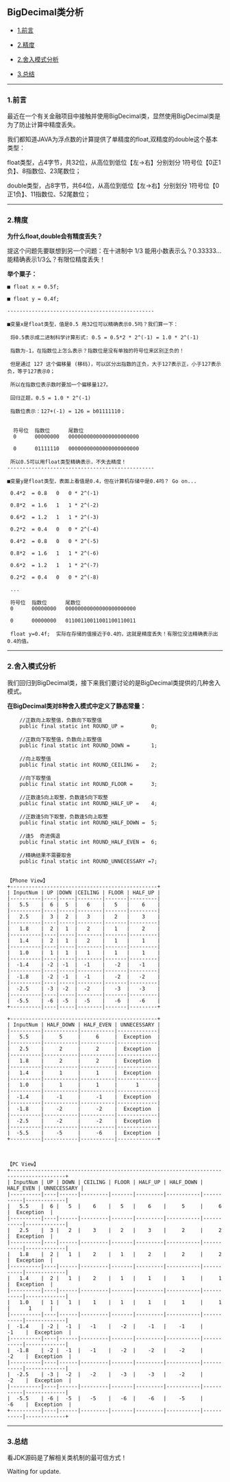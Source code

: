

## BigDecimal类分析

*   [1.前言](#preface)

*   [2.精度](#precision)

*   [2.舍入模式分析](#roundMode)

*   [3.总结](#summary)


***


<h3 id="preface" class="blueJK">1.前言</h3>


最近在一个有关金融项目中接触并使用BigDecimal类，显然使用BigDecimal类是为了防止计算中精度丢失。


我们都知道JAVA为浮点数的计算提供了单精度的float,双精度的double这个基本类型：

float类型，占4字节，共32位，从高位到低位【左->右】分别划分 1符号位【0正1负】、8指数位、23尾数位；

double类型，占8字节，共64位，从高位到低位【左->右】分别划分 1符号位【0正1负】、11指数位、52尾数位；


***


<h3 id="precision" class="blueJK">2.精度</h3>

**为什么float,double会有精度丢失？**

提这个问题先要联想到另一个问题：在十进制中 1/3 能用小数表示么？0.33333...  能精确表示1/3么？有限位精度丢失！



**举个粟子：**

    ■ float x = 0.5f;

    ■ float y = 0.4f;

    ------------------------------------------------

    ■变量x是float类型，值是0.5 用32位可以精确表示0.5吗？我们算一下：

     将0.5表示成二进制科学计算形式: 0.5 = 0.5*2 * 2^(-1) = 1.0 * 2^(-1)

     指数为-1，在指数位上怎么表示？指数位是没有单独的符号位来区别正负的！

     但是通过 127 这个偏移量 (移码)，可以区分出指数的正负，大于127表示正，小于127表示负，等于127表示0；

     所以在指数位表示数时要加一个偏移量127。

     回归正题，0.5 = 1.0 * 2^(-1)

     指数位表示：127+(-1) = 126 = b01111110；


      符号位  指数位      尾数位
      0      00000000   00000000000000000000000

      0      01111110   00000000000000000000000

     所以0.5可以用float类型精确表示，不失去精度！
    ------------------------------------------------

    ■变量y是float类型，表面上看值是0.4，但在计算机存储中是0.4吗？ Go on...

     0.4*2  = 0.8   0   0 * 2^(-1)

     0.8*2  = 1.6   1   1 * 2^(-2)

     0.6*2  = 1.2   1   1 * 2^(-3)

     0.2*2  = 0.4   0   0 * 2^(-4)

     0.4*2  = 0.8   0   0 * 2^(-5)

     0.8*2  = 1.6   1   1 * 2^(-6)

     0.6*2  = 1.2   1   1 * 2^(-7)

     0.2*2  = 0.4   0   0 * 2^(-8)

     ...

     符号位  指数位      尾数位
     0      00000000   00000000000000000000000

     0      00000000   01100110011001100110011

     float y=0.4f;  实际在存储的值接近于0.4的，这就是精度丢失！有限位没法精确表示出0.4的值。


***


<h3 id="roundMode" class="blueJK">2.舍入模式分析</h3>

我们回归到BigDecimal类，接下来我们要讨论的是BigDecimal类提供的几种舍入模式。

**在BigDecimal类对8种舍入模式中定义了静态常量：**

        //正数向上取整值，负数向下取整值
        public final static int ROUND_UP =         0;

        //正数向下取整值，负数向上取整值
        public final static int ROUND_DOWN =       1;

        //向上取整值
        public final static int ROUND_CEILING =    2;

        //向下取整值
        public final static int ROUND_FLOOR =      3;

        //正数逢5向上取整，负数逢5向下取整
        public final static int ROUND_HALF_UP =    4;

        //正数逢5向下取整，负数逢5向上取整
        public final static int ROUND_HALF_DOWN =  5;

        //逢5  奇进偶退
        public final static int ROUND_HALF_EVEN =  6;

        //精确结果不需要取舍
        public final static int ROUND_UNNECESSARY =7;


    【Phone View】
    +------------------------------------------------+
    | InputNum | UP |DOWN |CEILING | FLOOR | HALF_UP |
    |----------|----|-----|--------|-------|---------|
    |   5.5    |  6 |  5  |   6    |   5   |    6    |
    |----------|----|-----|--------|-------|---------|
    |   2.5    |  3 |  2  |   3    |   2   |    3    |
    |----------|----|-----|--------|-------|---------|
    |   1.8    |  2 |  1  |   2    |   1   |    2    |
    |----------|----|-----|--------|-------|---------|
    |   1.4    |  2 |  1  |   2    |   1   |    1    |
    |----------|----|-----|--------|-------|---------|
    |   1.0    |  1 |  1  |   1    |   1   |    1    |
    |----------|----|-----|--------|-------|---------|
    |  -1.4    | -2 | -1  |  -1    |   -2  |   -1    |
    |----------|----|-----|--------|-------|---------|
    |  -1.8    | -2 | -1  |  -1    |   -2  |   -2    |
    |----------|----|-----|--------|-------|---------|
    |  -2.5    | -3 | -2  |  -2    |   -3  |   -3    |
    |----------|----|-----|--------|-------|---------|
    |  -5.5    | -6 | -5  |  -5    |   -6  |   -6    |
    +----------|----|-----|--------|-------|---------+

    +------------------------------------------------+
    | InputNum | HALF_DOWN | HALF_EVEN | UNNECESSARY |
    |----------|-----------|-----------|-------------|
    |   5.5    |     5     |     6     |  Exception  |
    |----------|-----------|-----------|-------------|
    |   2.5    |     2     |     2     |  Exception  |
    |----------|-----------|-----------|-------------|
    |   1.8    |     2     |     2     |  Exception  |
    |----------|-----------|-----------|-------------|
    |   1.4    |     1     |     1     |  Exception  |
    |----------|-----------|-----------|-------------|
    |   1.0    |     1     |     1     |      1      |
    |----------|-----------|-----------|-------------|
    |  -1.4    |    -1     |     -1    |  Exception  |
    |----------|-----------|-----------|-------------|
    |  -1.8    |    -2     |     -2    |  Exception  |
    |----------|-----------|-----------|-------------|
    |  -2.5    |    -2     |     -2    |  Exception  |
    |----------|-----------|-----------|-------------|
    |  -5.5    |    -5     |     -6    |  Exception  |
    +----------|-----------|-----------|-------------+



    【PC View】
    +----------------------------------------------------------------------------------------+
    | InputNum | UP | DOWN | CEILING | FLOOR | HALF_UP | HALF_DOWN | HALF_EVEN | UNNECESSARY |
    |----------|----|------|---------|-------|---------|-----------|-----------|-------------|
    |   5.5    |  6 |   5  |    6    |   5   |    6    |     5     |     6     |  Exception  |
    |----------|----|------|---------|-------|---------|-----------|-----------|-------------|
    |   2.5    |  3 |   2  |    3    |   2   |    3    |     2     |     2     |  Exception  |
    |----------|----|------|---------|-------|---------|-----------|-----------|-------------|
    |   1.8    |  2 |   1  |    2    |   1   |    2    |     2     |     2     |  Exception  |
    |----------|----|------|---------|-------|---------|-----------|-----------|-------------|
    |   1.4    |  2 |   1  |    2    |   1   |    1    |     1     |     1     |  Exception  |
    |----------|----|------|---------|-------|---------|-----------|-----------|-------------|
    |   1.0    |  1 |   1  |    1    |   1   |    1    |     1     |     1     |      1      |
    |----------|----|------|---------|-------|---------|-----------|-----------|-------------|
    |  -1.4    | -2 |  -1  |   -1    |   -2  |    -1   |    -1     |     -1    |  Exception  |
    |----------|----|------|---------|-------|---------|-----------|-----------|-------------|
    |  -1.8    | -2 |  -1  |   -1    |   -2  |    -2   |    -2     |     -2    |  Exception  |
    |----------|----|------|---------|-------|---------|-----------|-----------|-------------|
    |  -2.5    | -3 |  -2  |   -2    |   -3  |    -3   |    -2     |     -2    |  Exception  |
    |----------|----|------|---------|-------|---------|-----------|-----------|-------------|
    |  -5.5    | -6 |  -5  |   -5    |   -6  |    -6   |    -5     |     -6    |  Exception  |
    +----------|----|------|---------|-------|---------|-----------|-----------|-------------+


***


<h3 id="summary" class="blueJK">3.总结</h3>


看JDK源码是了解相关类机制的最可信方式！

Waiting for update.
